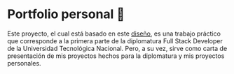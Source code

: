 <h1>Portfolio personal 💼</h1>

<p dir="auto">Este proyecto, el cual está basado en este <a href="https://www.behance.net/gallery/168203415/Portfolio-Website-Design-UXUI" rel="nofollow">diseño</a>, es una trabajo práctico que corresponde a la primera parte de la diplomatura Full Stack Developer de la Universidad Tecnológica Nacional. Pero, a su vez, sirve como carta de presentación de mis proyectos hechos para la diplomatura y mis proyectos personales.</p>
